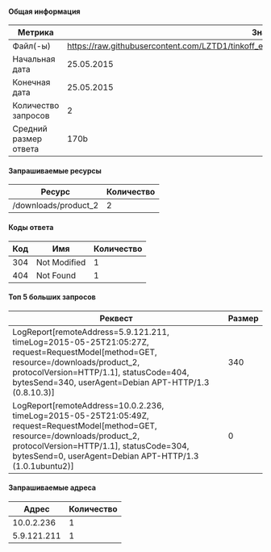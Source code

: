 #### Общая информация
|Метрика|Значение|
| ------------ | ------------ |
|Файл(-ы)|https://raw.githubusercontent.com/LZTD1/tinkoff_edu/project3/src/test/resources/project3Test/testLog.log|
|Начальная дата|25.05.2015|
|Конечная дата|25.05.2015|
|Количество запросов|2|
|Средний размер ответа|170b|
#### Запрашиваемые ресурсы
|Ресурс|Количество|
| ------------ | ------------ |
|/downloads/product_2|2|
#### Коды ответа
|Код|Имя|Количество|
| ------------ | ------------ | ------------ |
|304|Not Modified|1|
|404|Not Found|1|
#### Топ 5 больших запросов
|Реквест|Размер|
| ------------ | ------------ |
|LogReport[remoteAddress=5.9.121.211, timeLog=2015-05-25T21:05:27Z, request=RequestModel[method=GET, resource=/downloads/product_2, protocolVersion=HTTP/1.1], statusCode=404, bytesSend=340, userAgent=Debian APT-HTTP/1.3 (0.8.10.3)]|340|
|LogReport[remoteAddress=10.0.2.236, timeLog=2015-05-25T21:05:49Z, request=RequestModel[method=GET, resource=/downloads/product_2, protocolVersion=HTTP/1.1], statusCode=304, bytesSend=0, userAgent=Debian APT-HTTP/1.3 (1.0.1ubuntu2)]|0|
#### Запрашиваемые адреса
|Адрес|Количество|
| ------------ | ------------ |
|10.0.2.236|1|
|5.9.121.211|1|
